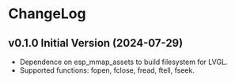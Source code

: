 # ChangeLog

## v0.1.0 Initial Version (2024-07-29)

* Dependence on esp_mmap_assets to build filesystem for LVGL.
* Supported functions: fopen, fclose, fread, ftell, fseek.
